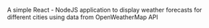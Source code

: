 A simple React - NodeJS application to display weather forecasts for different cities using data from OpenWeatherMap API
